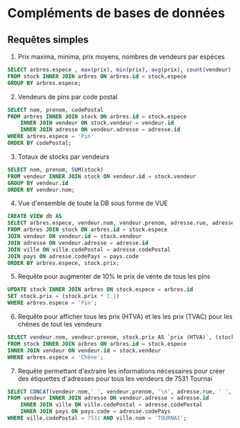 # Compléments de bases de données

## Requêtes simples
1. Prix maxima, minima, prix moyens, nombres de vendeurs par espèces

```sql
SELECT arbres.espece , max(prix), min(prix), avg(prix), count(vendeur) 
FROM stock INNER JOIN arbres ON arbres.id = stock.espece 
GROUP BY arbres.espece;
```
2. Vendeurs de pins par code postal
```sql
SELECT nom, prenom, codePostal 
FROM arbres INNER JOIN stock ON arbres.id = stock.espece
    INNER JOIN vendeur ON stock.vendeur = vendeur.id
    INNER JOIN adresse ON vendeur.adresse = adresse.id 
WHERE arbres.espece = 'Pin' 
ORDER BY codePostal;
```
3. Totaux de stocks par vendeurs
```sql
SELECT nom, prenom, SUM(stock) 
FROM vendeur INNER JOIN stock ON vendeur.id = stock.vendeur
GROUP BY vendeur.id
ORDER BY vendeur.nom;
``` 
4. Vue d'ensemble de toute la DB sous forme de VUE
```sql
CREATE VIEW db AS 
SELECT arbres.espece, vendeur.nom, vendeur.prenom, adresse.rue, adresse.numero,  ville.codePostal, ville.nom as ville, pays.code, pays.nom as pays, stock.prix, stock.stock
FROM arbres JOIN stock ON arbres.id = stock.espece
JOIN vendeur ON vendeur.id = stock.vendeur
JOIN adresse ON vendeur.adresse = adresse.id
JOIN ville ON ville.codePostal = adresse.codePostal
JOIN pays ON adresse.codePays = pays.code
ORDER BY arbres.espece, stock.prix; 
```
5. Requête pour augmenter de 10% le prix de vente de tous les pins
```sql
UPDATE stock INNER JOIN arbres ON stock.espece = arbres.id
SET stock.prix = (stock.prix * 1.1)
WHERE arbres.espece = 'Pin';
```
6. Requête pour afficher tous les prix (HTVA) et les les prix (TVAC) pour les chênes de tout les vendeurs
```sql
SELECT vendeur.nom, vendeur.prenom, stock.prix AS `prix (HTVA)`, (stock.prix * 1.21) AS `prix (TVAC)` 
FROM stock INNER JOIN arbres ON arbres.id = stock.espece
INNER JOIN vendeur ON vendeur.id = stock.vendeur
WHERE arbres.espece = 'Chêne';
```

7. Requête permettant d'extraire les informations nécessaires pour créer des étiquettes d'adresses pour tous les vendeurs de 7531 Tournai
```sql
SELECT CONCAT(vendeur.nom,' ', vendeur.prenom, '\n', adresse.rue, ' ', adresse.numero, '\n7531 TOURNAI\n', pays.code, ' ', pays.nom) AS Étiquette
FROM vendeur INNER JOIN adresse ON vendeur.adresse = adresse.id
    INNER JOIN ville ON ville.codePostal = adresse.codePostal
    INNER JOIN pays ON pays.code = adresse.codePays
WHERE ville.codePostal = 7531 AND ville.nom = 'TOURNAI';
```
